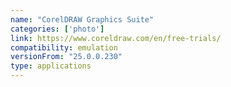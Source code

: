 ```yaml
---
name: "CorelDRAW Graphics Suite"
categories: ['photo']
link: https://www.coreldraw.com/en/free-trials/
compatibility: emulation
versionFrom: "25.0.0.230"
type: applications
---
```


